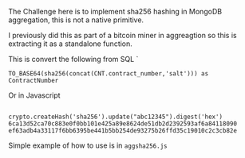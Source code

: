 The Challenge here is to implement sha256 hashing in MongoDB aggregation, this is not a native primitive.

I previously did this as part of a bitcoin miner in aggreagtion so this is extracting it as a standalone function.

This is convert the following from SQL `

`TO_BASE64(sha256(concat(CNT.contract_number,'salt'))) as ContractNumber`

Or in Javascript

```

crypto.createHash('sha256').update("abc12345").digest('hex')
6ca13d52ca70c883e0f0bb101e425a89e8624de51db2d2392593af6a84118090
ef63adb4a33117f6bb6395be441b5bb254de93275b26ffd35c19010c2c3cb82e
```

Simple example of how to use is in `aggsha256.js`
